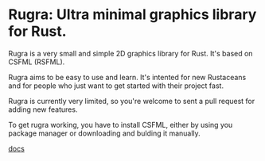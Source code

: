 Rugra: Ultra minimal graphics library for Rust.
===============================================

Rugra is a very small and simple 2D graphics
library for Rust. It's based on CSFML (RSFML).

Rugra aims to be easy to use and learn. It's
intented for new Rustaceans and for people who
just want to get started with their project
fast.

Rugra is currently very limited, so you're
welcome to sent a pull request for adding new
features.

To get rugra working, you have to install
CSFML, either by using you package manager
or downloading and bulding it manually.

[docs](http://ticki.github.io/rugra/doc/rugra/index.html)
